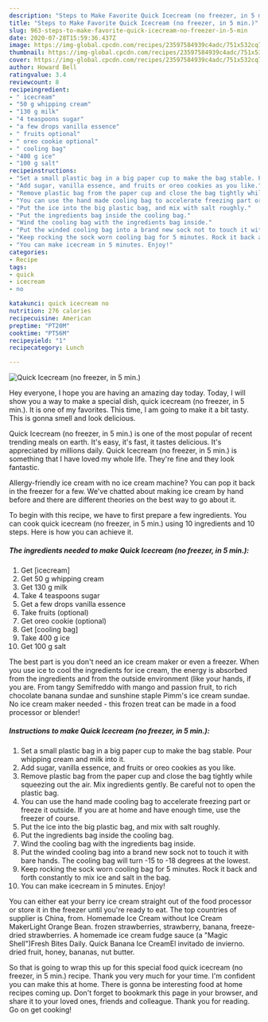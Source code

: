 ```yaml
---
description: "Steps to Make Favorite Quick Icecream (no freezer, in 5 min.)"
title: "Steps to Make Favorite Quick Icecream (no freezer, in 5 min.)"
slug: 963-steps-to-make-favorite-quick-icecream-no-freezer-in-5-min
date: 2020-07-28T15:59:36.437Z
image: https://img-global.cpcdn.com/recipes/23597584939c4adc/751x532cq70/quick-icecream-no-freezer-in-5-min-recipe-main-photo.jpg
thumbnail: https://img-global.cpcdn.com/recipes/23597584939c4adc/751x532cq70/quick-icecream-no-freezer-in-5-min-recipe-main-photo.jpg
cover: https://img-global.cpcdn.com/recipes/23597584939c4adc/751x532cq70/quick-icecream-no-freezer-in-5-min-recipe-main-photo.jpg
author: Howard Bell
ratingvalue: 3.4
reviewcount: 8
recipeingredient:
- " icecream"
- "50 g whipping cream"
- "130 g milk"
- "4 teaspoons sugar"
- "a few drops vanilla essence"
- " fruits optional"
- " oreo cookie optional"
- " cooling bag"
- "400 g ice"
- "100 g salt"
recipeinstructions:
- "Set a small plastic bag in a big paper cup to make the bag stable. Pour whipping cream and milk into it."
- "Add sugar, vanilla essence, and fruits or oreo cookies as you like."
- "Remove plastic bag from the paper cup and close the bag tightly while squeezing out the air. Mix ingredients gently. Be careful not to open the plastic bag."
- "You can use the hand made cooling bag to accelerate freezing part or freeze it outside. If you are at home and have enough time, use the freezer of course."
- "Put the ice into the big plastic bag, and mix with salt roughly."
- "Put the ingredients bag inside the cooling bag."
- "Wind the cooling bag with the ingredients bag inside."
- "Put the winded cooling bag into a brand new sock not to touch it with bare hands. The cooling bag will turn -15 to -18 degrees at the lowest."
- "Keep rocking the sock worn cooling bag for 5 minutes. Rock it back and forth constantly to mix ice and salt in the bag."
- "You can make icecream in 5 minutes. Enjoy!"
categories:
- Recipe
tags:
- quick
- icecream
- no

katakunci: quick icecream no 
nutrition: 276 calories
recipecuisine: American
preptime: "PT20M"
cooktime: "PT56M"
recipeyield: "1"
recipecategory: Lunch

---
```



![Quick Icecream (no freezer, in 5 min.)](https://img-global.cpcdn.com/recipes/23597584939c4adc/751x532cq70/quick-icecream-no-freezer-in-5-min-recipe-main-photo.jpg)

Hey everyone, I hope you are having an amazing day today. Today, I will show you a way to make a special dish, quick icecream (no freezer, in 5 min.). It is one of my favorites. This time, I am going to make it a bit tasty. This is gonna smell and look delicious.

Quick Icecream (no freezer, in 5 min.) is one of the most popular of recent trending meals on earth. It's easy, it's fast, it tastes delicious. It's appreciated by millions daily. Quick Icecream (no freezer, in 5 min.) is something that I have loved my whole life. They're fine and they look fantastic.

Allergy-friendly ice cream with no ice cream machine? You can pop it back in the freezer for a few. We&#39;ve chatted about making ice cream by hand before and there are different theories on the best way to go about it.


To begin with this recipe, we have to first prepare a few ingredients. You can cook quick icecream (no freezer, in 5 min.) using 10 ingredients and 10 steps. Here is how you can achieve it.

<!--inarticleads1-->

##### The ingredients needed to make Quick Icecream (no freezer, in 5 min.):

1. Get  [icecream]
1. Get 50 g whipping cream
1. Get 130 g milk
1. Take 4 teaspoons sugar
1. Get a few drops vanilla essence
1. Take  fruits (optional)
1. Get  oreo cookie (optional)
1. Get  [cooling bag]
1. Take 400 g ice
1. Get 100 g salt


The best part is you don&#39;t need an ice cream maker or even a freezer. When you use ice to cool the ingredients for ice cream, the energy is absorbed from the ingredients and from the outside environment (like your hands, if you are. From tangy Semifreddo with mango and passion fruit, to rich chocolate banana sundae and sunshine staple Pimm&#39;s ice cream sundae. No ice cream maker needed - this frozen treat can be made in a food processor or blender! 

<!--inarticleads2-->

##### Instructions to make Quick Icecream (no freezer, in 5 min.):

1. Set a small plastic bag in a big paper cup to make the bag stable. Pour whipping cream and milk into it.
1. Add sugar, vanilla essence, and fruits or oreo cookies as you like.
1. Remove plastic bag from the paper cup and close the bag tightly while squeezing out the air. Mix ingredients gently. Be careful not to open the plastic bag.
1. You can use the hand made cooling bag to accelerate freezing part or freeze it outside. If you are at home and have enough time, use the freezer of course.
1. Put the ice into the big plastic bag, and mix with salt roughly.
1. Put the ingredients bag inside the cooling bag.
1. Wind the cooling bag with the ingredients bag inside.
1. Put the winded cooling bag into a brand new sock not to touch it with bare hands. The cooling bag will turn -15 to -18 degrees at the lowest.
1. Keep rocking the sock worn cooling bag for 5 minutes. Rock it back and forth constantly to mix ice and salt in the bag.
1. You can make icecream in 5 minutes. Enjoy!


You can either eat your berry ice cream straight out of the food processor or store it in the freezer until you&#39;re ready to eat. The top countries of supplier is China, from. Homemade Ice Cream without Ice Cream MakerLight Orange Bean. frozen strawberries, strawberry, banana, freeze-dried strawberries. A homemade ice cream fudge sauce (a &#34;Magic Shell&#34;)Fresh Bites Daily. Quick Banana Ice CreamEl invitado de invierno. dried fruit, honey, bananas, nut butter. 

So that is going to wrap this up for this special food quick icecream (no freezer, in 5 min.) recipe. Thank you very much for your time. I'm confident you can make this at home. There is gonna be interesting food at home recipes coming up. Don't forget to bookmark this page in your browser, and share it to your loved ones, friends and colleague. Thank you for reading. Go on get cooking!
